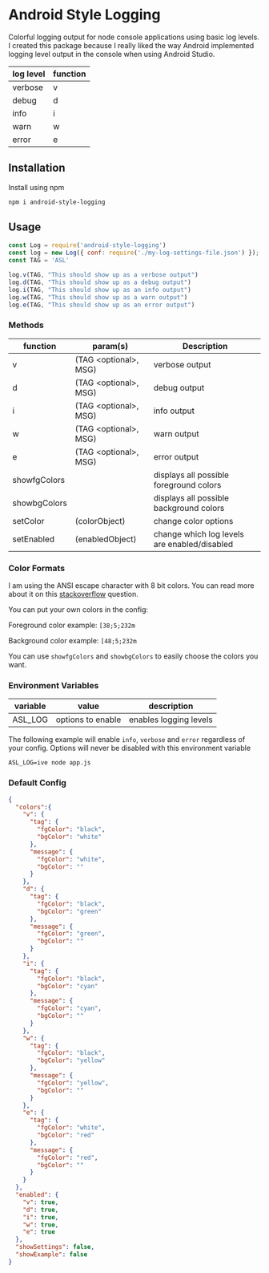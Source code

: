 # Android Style Logging

Colorful logging output for node console applications using basic log levels. I created this package because I really liked the way Android implemented logging level output in the console when using Android Studio.


| log level   | function |
|---------|----------|
| verbose | v        |
| debug   | d        |
| info    | i        |
| warn    | w        |
| error   | e        |

## Installation

Install using npm

``` bash
npm i android-style-logging
```

## Usage

``` javascript
const Log = require('android-style-logging')
const log = new Log({ conf: require('./my-log-settings-file.json') });
const TAG = 'ASL'

log.v(TAG, "This should show up as a verbose output")
log.d(TAG, "This should show up as a debug output")
log.i(TAG, "This should show up as an info output")
log.w(TAG, "This should show up as a warn output")
log.e(TAG, "This should show up as an error output")
```




### Methods


| function | param(s)               | Description |
|----------|----------------------| - |
| v        | (TAG \<optional>, MSG) | verbose output |
| d        | (TAG \<optional>, MSG) | debug output |
| i        | (TAG \<optional>, MSG) | info output |
| w        | (TAG \<optional>, MSG) | warn output |
| e        | (TAG \<optional>, MSG) | error output |
|showfgColors |  | displays all possible foreground colors |
|showbgColors | | displays all possible background colors |
|setColor | (colorObject) | change color options |
|setEnabled | (enabledObject) | change which log levels are enabled/disabled |

### Color Formats

I am using the ANSI escape character with 8 bit colors. You can read more about it on this [stackoverflow](https://stackoverflow.com/questions/4842424/list-of-ansi-color-escape-sequences) question.

You can put your own colors in the config:

Foreground color example: `[38;5;232m`

Background color example: `[48;5;232m`

You can use `showfgColors` and `showbgColors` to easily choose the colors you want.

### Environment Variables
| variable | value               | description |
|----------|----------------------| - |
| ASL_LOG        | options to enable | enables logging levels |

The following example will enable `info`, `verbose` and `error` regardless of your config. Options will never be disabled with this environment variable
```
ASL_LOG=ive node app.js
```

### Default Config
```json
{
  "colors":{
    "v": {
      "tag": {
        "fgColor": "black",
        "bgColor": "white"
      },
      "message": {
        "fgColor": "white",
        "bgColor": ""
      }
    },
    "d": {
      "tag": {
        "fgColor": "black",
        "bgColor": "green"
      },
      "message": {
        "fgColor": "green",
        "bgColor": ""
      }
    },
    "i": {
      "tag": {
        "fgColor": "black",
        "bgColor": "cyan"
      },
      "message": {
        "fgColor": "cyan",
        "bgColor": ""
      }
    },
    "w": {
      "tag": {
        "fgColor": "black",
        "bgColor": "yellow"
      },
      "message": {
        "fgColor": "yellow",
        "bgColor": ""
      }
    },
    "e": {
      "tag": {
        "fgColor": "white",
        "bgColor": "red"
      },
      "message": {
        "fgColor": "red",
        "bgColor": ""
      }
    }
  },
  "enabled": {
    "v": true,
    "d": true,
    "i": true,
    "w": true,
    "e": true
  },
  "showSettings": false,
  "showExample": false
}
```
